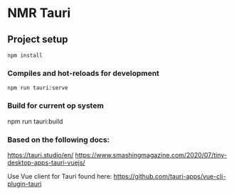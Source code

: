 # NMR Tauri

## Project setup

```
npm install
```

### Compiles and hot-reloads for development

```
npm run tauri:serve

```

### Build for current op system

npm run tauri:build

### Based on the following docs:

https://tauri.studio/en/
https://www.smashingmagazine.com/2020/07/tiny-desktop-apps-tauri-vuejs/

Use Vue client for Tauri found here:
https://github.com/tauri-apps/vue-cli-plugin-tauri
